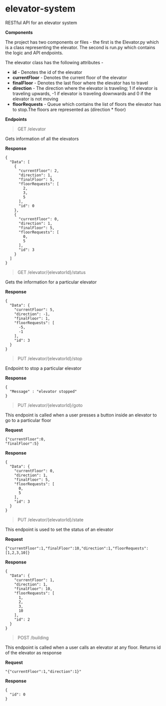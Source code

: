 # elevator-system
RESTful API for an elevator system

**Components**

The project has two components or files - the first is the Elevator.py which is a class representing the elevator. The second is run.py which contains the logic and API endpoints.

The elevator class has the following attributes -
* **id** - Denotes the id of the elevator
* **currentFloor** - Denotes the current floor of the elevator
* **finalFloor** - Denotes the last floor where the elevator has to travel
* **direction** - The direction where the elevator is traveling; 1 if elevator is traveling upwards, -1 if elevator is traveling downwards and 0 if the elevator is not moving
* **floorRequests** - Queue which contains the list of floors the elevator has to stop.The floors are represented as (direction * floor)

**Endpoints**

> GET /elevator

Gets information of all the elevators

**Response**

```
{
  "Data": [
    {
      "currentFloor": 2,
      "direction": 1,
      "finalFloor": 5,
      "floorRequests": [
        2,
        3,
        5
      ],
      "id": 0
    },
    {
      "currentFloor": 0,
      "direction": 1,
      "finalFloor": 5,
      "floorRequests": [
        0,
        5
      ],
      "id": 3
    }
  ]
}
```

> GET /elevator/{elevatorId}/status 

Gets the information for a particular elevator

**Response** 

```
{
  "Data": {
    "currentFloor": 5,
    "direction": -1,
    "finalFloor": 1,
    "floorRequests": [
      -5,
      -1
    ],
    "id": 3
  }
}
```

> PUT /elevator/{elevatorId}/stop 

Endpoint to stop a particular elevator

**Response**

```
{
  "Message" : "elevator stopped"
}
```

> PUT /elevator/{elevatorId}/goto 

This endpoint is called when a user presses a button inside an elevator to go to a particular floor

**Request**

```
{"currentFloor":0,
"finalFloor":5}
```

**Response**

```
{
  "Data": {
    "currentFloor": 0,
    "direction": 1,
    "finalFloor": 5,
    "floorRequests": [
      0,
      5
    ],
    "id": 3
  }
}
```

> PUT /elevator/{elevatorId}/state 

This endpoint is used to set the status of an elevator

**Request**

```
{"currentFloor":1,"finalFloor":10,"direction":1,"floorRequests":[1,2,3,10]}
```

**Response**

```
{
  "Data": {
    "currentFloor": 1,
    "direction": 1,
    "finalFloor": 10,
    "floorRequests": [
      1,
      2,
      3,
      10
    ],
    "id": 2
  }
}
```

> POST /building 

This endpoint is called when a user calls an elevator at any floor. Returns id of the elevator as response

**Request**

```
"{"currentFloor":1,"direction":1}"
```

**Response**

```
{
  "id": 0
}
```
